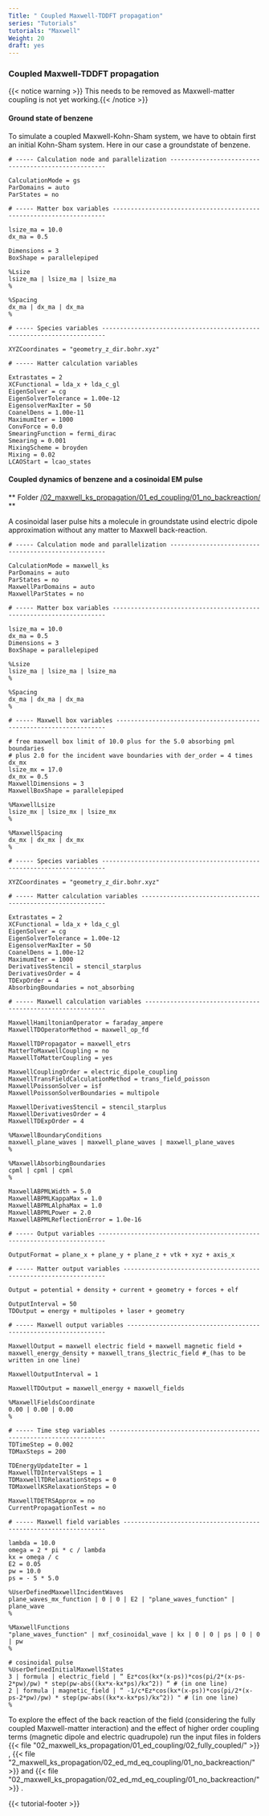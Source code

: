 ```yaml
---
Title: " Coupled Maxwell-TDDFT propagation"
series: "Tutorials"
tutorials: "Maxwell"
Weight: 20
draft: yes
---
```


### Coupled Maxwell-TDDFT propagation 

{{< notice warning >}}
This needs to be removed as Maxwell-matter coupling is not yet working.{{< /notice >}}

#### Ground state of benzene


To simulate a coupled Maxwell-Kohn-Sham system, we have to obtain first an initial Kohn-Sham system. Here in our case a groundstate of benzene. 

```
# ----- Calculation node and parallelization ----------------------------------------------------

CalculationMode = gs
ParDomains = auto
ParStates = no

# ----- Matter box variables --------------------------------------------------------------------

lsize_ma = 10.0
dx_ma = 0.5

Dimensions = 3
BoxShape = parallelepiped

%Lsize
lsize_ma | lsize_ma | lsize_ma
%

%Spacing
dx_ma | dx_ma | dx_ma
%

# ----- Species variables -----------------------------------------------------------------------

XYZCoordinates = "geometry_z_dir.bohr.xyz"

# ----- Hatter calculation variables

Extrastates = 2
XCFunctional = lda_x + lda_c_gl
EigenSolver = cg
EigenSolverTolerance = 1.00e-12
EigensolverMaxIter = 50
CoanelDens = 1.00e-11
MaximumIter = 1000
ConvForce = 0.0
SmearingFunction = fermi_dirac
Smearing = 0.001
MixingScheme = broyden
Mixing = 0.02
LCAOStart = lcao_states
```
#### Coupled dynamics of benzene and a cosinoidal EM pulse 

** Folder [/02_maxwell_ks_propagation/01_ed_coupling/01_no_backreaction/](./02_maxwell_ks_propagation/01_ed_coupling/01_no_backreaction/) **

A cosinoidal laser pulse hits a molecule in groundstate usind electric dipole approximation without any matter to Maxwell back-reaction. 

```
# ----- Calculation mode and parallelization ----------------------------------------------------

CalculationMode = maxwell_ks
ParDomains = auto
ParStates = no
MaxwellParDomains = auto
MaxwellParStates = no

# ----- Matter box variables --------------------------------------------------------------------

lsize_ma = 10.0
dx_ma = 0.5
Dimensions = 3
BoxShape = parallelepiped

%Lsize
lsize_ma | lsize_ma | lsize_ma
%

%Spacing
dx_ma | dx_ma | dx_ma
%

# ----- Maxwell box variables -------------------------------------------------------------------

# free maxwell box limit of 10.0 plus for the 5.0 absorbing pml boundaries 
# plus 2.0 for the incident wave boundaries with der_order = 4 times dx_mx
lsize_mx = 17.0 
dx_mx = 0.5
MaxwellDimensions = 3
MaxwellBoxShape = parallelepiped

%MaxwellLsize
lsize_mx | lsize_mx | lsize_mx
%

%MaxwellSpacing
dx_mx | dx_mx | dx_mx
%

# ----- Species variables -----------------------------------------------------------------------

XYZCoordinates = "geometry_z_dir.bohr.xyz"

# ----- Matter calculation variables ------------------------------------------------------------

Extrastates = 2
XCFunctional = lda_x + lda_c_gl
EigenSolver = cg
EigenSolverTolerance = 1.00e-12
EigensolverMaxIter = 50
CoanelDens = 1.00e-12
MaximumIter = 1000
DerivativesStencil = stencil_starplus
DerivativesOrder = 4
TDExpOrder = 4
AbsorbingBoundaries = not_absorbing

# ----- Maxwell calculation variables -----------------------------------------------------------

MaxwellHamiltonianOperator = faraday_ampere
MaxwellTDOperatorMethod = maxwell_op_fd

MaxwellTDPropagator = maxwell_etrs
MatterToMaxwellCoupling = no
MaxwellToMatterCoupling = yes

MaxwellCouplingOrder = electric_dipole_coupling
MaxwellTransFieldCalculationMethod = trans_field_poisson
MaxwellPoissonSolver = isf
MaxwellPoissonSolverBoundaries = multipole

MaxwellDerivativesStencil = stencil_starplus
MaxwellDerivativesOrder = 4
MaxwellTDExpOrder = 4

%MaxwellBoundaryConditions
maxwell_plane_waves | maxwell_plane_waves | maxwell_plane_waves
%

%MaxwellAbsorbingBoundaries
cpml | cpml | cpml
%

MaxwellABPMLWidth = 5.0
MaxwellABPMLKappaMax = 1.0
MaxwellABPMLAlphaMax = 1.0 
MaxwellABPMLPower = 2.0
MaxwellABPMLReflectionError = 1.0e-16

# ----- Output variables ------------------------------------------------------------------------

OutputFormat = plane_x + plane_y + plane_z + vtk + xyz + axis_x

# ----- Matter output variables -----------------------------------------------------------------

Output = potential + density + current + geometry + forces + elf

OutputInterval = 50
TDOutput = energy + multipoles + laser + geometry

# ----- Maxwell output variables ----------------------------------------------------------------

MaxwellOutput = maxwell electric field + maxwell magnetic field + maxwell_energy_density + maxwell_trans_§lectric_field #_(has to be written in one line)

MaxwellOutputInterval = 1

MaxwellTDOutput = maxwell_energy + maxwell_fields

%MaxwellFieldsCoordinate
0.00 | 0.00 | 0.00
%

# ----- Time step variables ---------------------------------------------------------------------
TDTimeStep = 0.002
TDMaxSteps = 200

TDEnergyUpdateIter = 1
MaxwellTDIntervalSteps = 1
TDMaxwellTDRelaxationSteps = 0
TDMaxwellKSRelaxationSteps = 0

MaxwellTDETRSApprox = no
CurrentPropagationTest = no

# ----- Maxwell field variables -----------------------------------------------------------------

lambda = 10.0
omega = 2 * pi * c / lambda
kx = omega / c
E2 = 0.05
pw = 10.0
ps = - 5 * 5.0

%UserDefinedMaxwellIncidentWaves
plane_waves_mx_function | 0 | 0 | E2 | "plane_waves_function" | plane_wave
%

%MaxwellFunctions
"plane_waves_function" | mxf_cosinoidal_wave | kx | 0 | 0 | ps | 0 | 0 | pw
%

# cosinoidal pulse
%UserDefinedInitialMaxwellStates
3 | formula | electric_field | “ Ez*cos(kx*(x-ps))*cos(pi/2*(x-ps-2*pw)/pw) * step(pw-abs((kx*x-kx*ps)/kx^2)) “ # (in one line)
2 | formula | magnetic_field | “ -1/c*Ez*cos(kx*(x-ps))*cos(pi/2*(x-ps-2*pw)/pw) * step(pw-abs((kx*x-kx*ps)/kx^2)) " # (in one line)
%
```

To explore the effect of the back reaction of the field (considering the fully coupled Maxwell-matter interaction) and the effect of higher order coupling terms (magnetic dipole and electric quadrupole) run the input files in folders {{< file "02_maxwell_ks_propagation/01_ed_coupling/02_fully_coupled/" >}} , {{< file "2_maxwell_ks_propagation/02_ed_md_eq_coupling/01_no_backreaction/" >}} and {{< file "02_maxwell_ks_propagation/02_ed_md_eq_coupling/01_no_backreaction/" >}} . 

{{< tutorial-footer >}}

